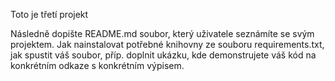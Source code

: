 Toto je třetí projekt

Následně dopište README.md soubor, který uživatele seznámíte se svým projektem. Jak nainstalovat potřebné knihovny ze souboru requirements.txt, jak spustit váš soubor, příp. doplnit ukázku, kde demonstrujete váš kód na konkrétním odkaze s konkrétním výpisem.